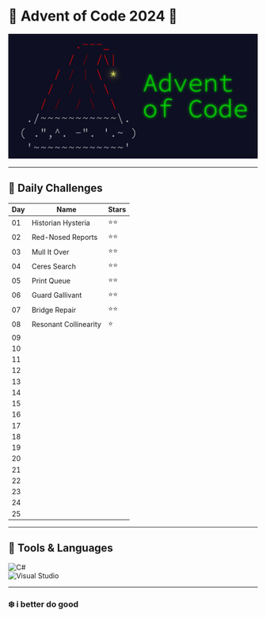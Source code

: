 # 🎄 Advent of Code 2024 🎄

![Advent of Code Banner](https://github.com/23og2704/AoC24/blob/master/resources/header2.jpg) <!-- Replace with your custom banner -->

---

## 🚀 Daily Challenges
| Day | Name                    | Stars  |
|-----|-------------------------|--------|
| 01  | Historian Hysteria      | ⭐⭐  |
| 02  | Red-Nosed Reports       | ⭐⭐  |
| 03  | Mull It Over            | ⭐⭐  |
| 04  | Ceres Search            | ⭐⭐  |
| 05  | Print Queue             | ⭐⭐  |
| 06  | Guard Gallivant         | ⭐⭐  |
| 07  | Bridge Repair           | ⭐⭐  |
| 08  | Resonant Collinearity   | ⭐󠁪ㅤㅤ |
| 09  |                         |        |
| 10  |                         |        |
| 11  |                         |        |
| 12  |                         |        |
| 13  |                         |        |
| 14  |                         |        |
| 15  |                         |        |
| 16  |                         |        |
| 17  |                         |        |
| 18  |                         |        |
| 19  |                         |        |
| 20  |                         |        |
| 21  |                         |        |
| 22  |                         |        |
| 23  |                         |        |
| 24  |                         |        |
| 25  |                         |        |

---

## 🔧 Tools & Languages
![C#](https://img.shields.io/badge/C%23-%23239120.svg?style=for-the-badge&logo=c-sharp&logoColor=white)  
![Visual Studio](https://img.shields.io/badge/Visual%20Studio-5C2D91.svg?style=for-the-badge&logo=visual-studio&logoColor=white)

---

### ❄️ i better do good
